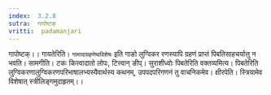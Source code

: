 ```yaml
---
index:  3.2.8
sutra:  गापोष्टक्
vritti:  padamanjari
---
```


गापोष्टक्।। गायतेरिति। `गामादाग्रहणेष्वविशेषः` इति गाङो लुग्विकर रणस्यापि ग्रहणं प्राप्तं पिबतिसाहचर्यात्तु न भवति। सामगीति। टकः कित्त्वादातो लोपः, टित्त्वान् ङीप्।
सुराशीध्वोः पिबतेरिति वक्तव्यमित्य। पिबतेरिति लुग्विकरणालुग्विकरणपरिभाषालभ्यस्यैवार्थस्य कथनम्, उपपदपरिगणनं तु वाचनिकमेव। क्षीरपेति। स्त्रियामेव विशेषात् स्त्रीलिङ्गमुदाहृतम्।।
